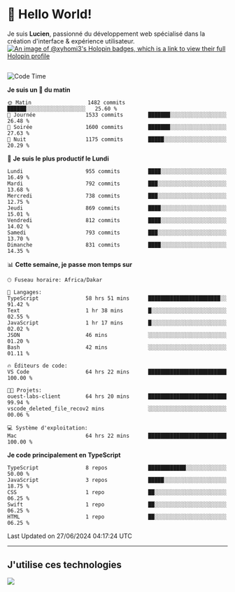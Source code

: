 # 👋 Hello World!

Je suis **Lucien**, passionné du développement web spécialisé dans la création d'interface & expérience utilisateur.
[![An image of @xyhomi3's Holopin badges, which is a link to view their full Holopin profile](https://holopin.me/xyhomi3)](https://holopin.io/@xyhomi3)

##

<!--START_SECTION:waka-->
![Code Time](http://img.shields.io/badge/Code%20Time-1%2C472%20hrs%2058%20mins-blue)

**Je suis un 🐤 du matin** 

```text
🌞 Matin                  1482 commits        ██████░░░░░░░░░░░░░░░░░░░   25.60 % 
🌆 Journée                1533 commits        ███████░░░░░░░░░░░░░░░░░░   26.48 % 
🌃 Soirée                 1600 commits        ███████░░░░░░░░░░░░░░░░░░   27.63 % 
🌙 Nuit                   1175 commits        █████░░░░░░░░░░░░░░░░░░░░   20.29 % 
```
📅 **Je suis le plus productif le Lundi** 

```text
Lundi                    955 commits         ████░░░░░░░░░░░░░░░░░░░░░   16.49 % 
Mardi                    792 commits         ███░░░░░░░░░░░░░░░░░░░░░░   13.68 % 
Mercredi                 738 commits         ███░░░░░░░░░░░░░░░░░░░░░░   12.75 % 
Jeudi                    869 commits         ████░░░░░░░░░░░░░░░░░░░░░   15.01 % 
Vendredi                 812 commits         ████░░░░░░░░░░░░░░░░░░░░░   14.02 % 
Samedi                   793 commits         ███░░░░░░░░░░░░░░░░░░░░░░   13.70 % 
Dimanche                 831 commits         ████░░░░░░░░░░░░░░░░░░░░░   14.35 % 
```


📊 **Cette semaine, je passe mon temps sur** 

```text
🕑︎ Fuseau horaire: Africa/Dakar

💬 Langages: 
TypeScript               58 hrs 51 mins      ███████████████████████░░   91.42 % 
Text                     1 hr 38 mins        █░░░░░░░░░░░░░░░░░░░░░░░░   02.55 % 
JavaScript               1 hr 17 mins        █░░░░░░░░░░░░░░░░░░░░░░░░   02.02 % 
JSON                     46 mins             ░░░░░░░░░░░░░░░░░░░░░░░░░   01.20 % 
Bash                     42 mins             ░░░░░░░░░░░░░░░░░░░░░░░░░   01.11 % 

🔥 Éditeurs de code: 
VS Code                  64 hrs 22 mins      █████████████████████████   100.00 % 

🐱‍💻 Projets: 
ouest-labs-client        64 hrs 20 mins      █████████████████████████   99.94 % 
vscode_deleted_file_recov2 mins              ░░░░░░░░░░░░░░░░░░░░░░░░░   00.06 % 

💻 Système d'exploitation: 
Mac                      64 hrs 22 mins      █████████████████████████   100.00 % 
```

**Je code principalement en TypeScript** 

```text
TypeScript               8 repos             ████████████░░░░░░░░░░░░░   50.00 % 
JavaScript               3 repos             █████░░░░░░░░░░░░░░░░░░░░   18.75 % 
CSS                      1 repo              ██░░░░░░░░░░░░░░░░░░░░░░░   06.25 % 
Swift                    1 repo              ██░░░░░░░░░░░░░░░░░░░░░░░   06.25 % 
HTML                     1 repo              ██░░░░░░░░░░░░░░░░░░░░░░░   06.25 % 
```




 Last Updated on 27/06/2024 04:17:24 UTC
<!--END_SECTION:waka-->
---

## J'utilise ces technologies

<p align="left">
  <a href="https://skillicons.dev">
    <img src="https://skillicons.dev/icons?i=ts,js,md,scss,tailwind,react,docker,express,astro,vite,nextjs,vercel,figma,ableton" />
  </a>
</p>

